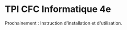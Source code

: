 TPI CFC Informatique 4e
=======================

Prochainement : Instruction d'installation et d'utilisation.